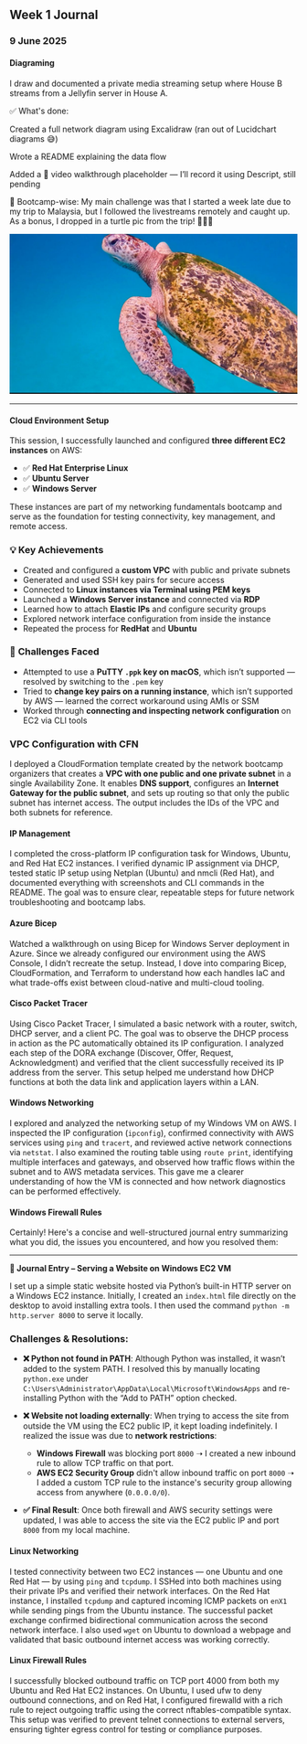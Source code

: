 ## Week 1 Journal 

### 9 June 2025

#### Diagraming

I draw and documented a private media streaming setup where House B streams from a Jellyfin server in House A. 

✅ What's done:

Created a full network diagram using Excalidraw (ran out of Lucidchart diagrams 😅)

Wrote a README explaining the data flow

Added a 🎥 video walkthrough placeholder — I’ll record it using Descript, still pending

🐢 Bootcamp-wise: My main challenge was that I started a week late due to my trip to Malaysia, but I followed the livestreams remotely and caught up.
As a bonus, I dropped in a turtle pic from the trip! 🐢📸🌴

![turtle](assets/turtle.jpeg)

---

#### Cloud Environment Setup

This session, I successfully launched and configured **three different EC2 instances** on AWS:

* ✅ **Red Hat Enterprise Linux**
* ✅ **Ubuntu Server**
* ✅ **Windows Server**

These instances are part of my networking fundamentals bootcamp and serve as the foundation for testing connectivity, key management, and remote access.


### 💡 **Key Achievements**

* Created and configured a **custom VPC** with public and private subnets
* Generated and used SSH key pairs for secure access
* Connected to **Linux instances via Terminal using PEM keys**
* Launched a **Windows Server instance** and connected via **RDP**
* Learned how to attach **Elastic IPs** and configure security groups
* Explored network interface configuration from inside the instance
* Repeated the process for **RedHat** and **Ubuntu**

### 🚧 **Challenges Faced**

* Attempted to use a **PuTTY `.ppk` key on macOS**, which isn’t supported — resolved by switching to the `.pem` key
* Tried to **change key pairs on a running instance**, which isn’t supported by AWS — learned the correct workaround using AMIs or SSM
* Worked through **connecting and inspecting network configuration** on EC2 via CLI tools

### **VPC Configuration with CFN** 

I deployed a CloudFormation template created by the network bootcamp organizers that creates a **VPC with one public and one private subnet** in a single Availability Zone. It enables **DNS support**, configures an **Internet Gateway for the public subnet**, and sets up routing so that only the public subnet has internet access. The output includes the IDs of the VPC and both subnets for reference.

#### IP Management 

I completed the cross-platform IP configuration task for Windows, Ubuntu, and Red Hat EC2 instances. I verified dynamic IP assignment via DHCP, tested static IP setup using Netplan (Ubuntu) and nmcli (Red Hat), and documented everything with screenshots and CLI commands in the README. The goal was to ensure clear, repeatable steps for future network troubleshooting and bootcamp labs.

#### Azure Bicep

Watched a walkthrough on using Bicep for Windows Server deployment in Azure. Since we already configured our environment using the AWS Console, I didn’t recreate the setup. Instead, I dove into comparing Bicep, CloudFormation, and Terraform to understand how each handles IaC and what trade-offs exist between cloud-native and multi-cloud tooling.

#### Cisco Packet Tracer

Using Cisco Packet Tracer, I simulated a basic network with a router, switch, DHCP server, and a client PC. The goal was to observe the DHCP process in action as the PC automatically obtained its IP configuration. I analyzed each step of the DORA exchange (Discover, Offer, Request, Acknowledgment) and verified that the client successfully received its IP address from the server. This setup helped me understand how DHCP functions at both the data link and application layers within a LAN.

#### Windows Networking 

I explored and analyzed the networking setup of my Windows VM on AWS. I inspected the IP configuration (`ipconfig`), confirmed connectivity with AWS services using `ping` and `tracert`, and reviewed active network connections via `netstat`. I also examined the routing table using `route print`, identifying multiple interfaces and gateways, and observed how traffic flows within the subnet and to AWS metadata services. This gave me a clearer understanding of how the VM is connected and how network diagnostics can be performed effectively.

#### Windows Firewall Rules

Certainly! Here's a concise and well-structured journal entry summarizing what you did, the issues you encountered, and how you resolved them:

---

**📓 Journal Entry – Serving a Website on Windows EC2 VM**

I set up a simple static website hosted via Python’s built-in HTTP server on a Windows EC2 instance. Initially, I created an `index.html` file directly on the desktop to avoid installing extra tools. I then used the command `python -m http.server 8000` to serve it locally.

### Challenges & Resolutions:

* **❌ Python not found in PATH**: Although Python was installed, it wasn’t added to the system PATH. I resolved this by manually locating `python.exe` under `C:\Users\Administrator\AppData\Local\Microsoft\WindowsApps` and re-installing Python with the “Add to PATH” option checked.

* **❌ Website not loading externally**: When trying to access the site from outside the VM using the EC2 public IP, it kept loading indefinitely. I realized the issue was due to **network restrictions**:

  * **Windows Firewall** was blocking port `8000` ➝ I created a new inbound rule to allow TCP traffic on that port.
  * **AWS EC2 Security Group** didn't allow inbound traffic on port `8000` ➝ I added a custom TCP rule to the instance's security group allowing access from anywhere (`0.0.0.0/0`).

* **✅ Final Result**: Once both firewall and AWS security settings were updated, I was able to access the site via the EC2 public IP and port `8000` from my local machine.

#### Linux Networking 

I tested connectivity between two EC2 instances — one Ubuntu and one Red Hat — by using `ping` and `tcpdump`. I SSHed into both machines using their private IPs and verified their network interfaces. On the Red Hat instance, I installed `tcpdump` and captured incoming ICMP packets on `enX1` while sending pings from the Ubuntu instance. The successful packet exchange confirmed bidirectional communication across the second network interface. I also used `wget` on Ubuntu to download a webpage and validated that basic outbound internet access was working correctly.

#### Linux Firewall Rules

 I successfully blocked outbound traffic on TCP port 4000 from both my Ubuntu and Red Hat EC2 instances. On Ubuntu, I used ufw to deny outbound connections, and on Red Hat, I configured firewalld with a rich rule to reject outgoing traffic using the correct nftables-compatible syntax. This setup was verified to prevent telnet connections to external servers, ensuring tighter egress control for testing or compliance purposes.



